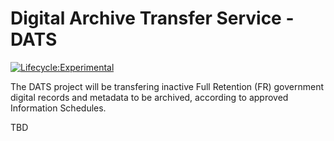 # Digital Archive Transfer Service - DATS

[![Lifecycle:Experimental](https://img.shields.io/badge/Lifecycle-Experimental-339999)](Redirect-URL)

The DATS project will be transfering inactive Full Retention (FR) government digital records and metadata to be archived, according to approved Information Schedules.

TBD
